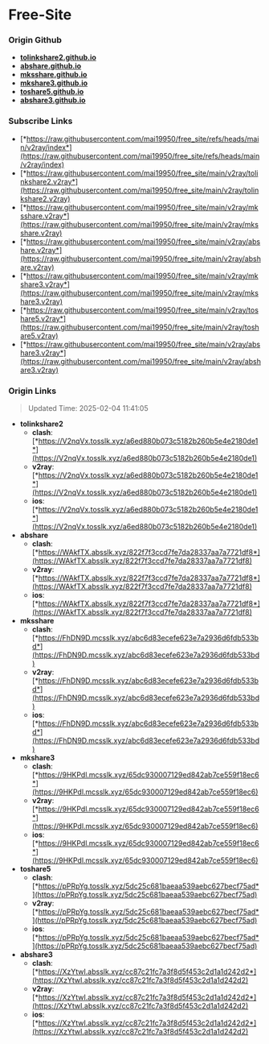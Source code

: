 # Free-Site

### Origin Github

- [**tolinkshare2.github.io**](https://github.com/tolinkshare2/tolinkshare2.github.io)
- [**abshare.github.io**](https://github.com/abshare/abshare.github.io)
- [**mksshare.github.io**](https://github.com/mksshare/mksshare.github.io)
- [**mkshare3.github.io**](https://github.com/mkshare3/mkshare3.github.io)
- [**toshare5.github.io**](https://github.com/toshare5/toshare5.github.io)
- [**abshare3.github.io**](https://github.com/abshare3/abshare3.github.io)

### Subscribe Links

- [*https://raw.githubusercontent.com/mai19950/free_site/refs/heads/main/v2ray/index*](https://raw.githubusercontent.com/mai19950/free_site/refs/heads/main/v2ray/index)
- [*https://raw.githubusercontent.com/mai19950/free_site/main/v2ray/tolinkshare2.v2ray*](https://raw.githubusercontent.com/mai19950/free_site/main/v2ray/tolinkshare2.v2ray)
- [*https://raw.githubusercontent.com/mai19950/free_site/main/v2ray/mksshare.v2ray*](https://raw.githubusercontent.com/mai19950/free_site/main/v2ray/mksshare.v2ray)
- [*https://raw.githubusercontent.com/mai19950/free_site/main/v2ray/abshare.v2ray*](https://raw.githubusercontent.com/mai19950/free_site/main/v2ray/abshare.v2ray)
- [*https://raw.githubusercontent.com/mai19950/free_site/main/v2ray/mkshare3.v2ray*](https://raw.githubusercontent.com/mai19950/free_site/main/v2ray/mkshare3.v2ray)
- [*https://raw.githubusercontent.com/mai19950/free_site/main/v2ray/toshare5.v2ray*](https://raw.githubusercontent.com/mai19950/free_site/main/v2ray/toshare5.v2ray)
- [*https://raw.githubusercontent.com/mai19950/free_site/main/v2ray/abshare3.v2ray*](https://raw.githubusercontent.com/mai19950/free_site/main/v2ray/abshare3.v2ray)

### Origin Links

> Updated Time: 2025-02-04 11:41:05

- **tolinkshare2**
  - **clash**: [*https://V2nqVx.tosslk.xyz/a6ed880b073c5182b260b5e4e2180de1*](https://V2nqVx.tosslk.xyz/a6ed880b073c5182b260b5e4e2180de1)
  - **v2ray**: [*https://V2nqVx.tosslk.xyz/a6ed880b073c5182b260b5e4e2180de1*](https://V2nqVx.tosslk.xyz/a6ed880b073c5182b260b5e4e2180de1)
  - **ios**: [*https://V2nqVx.tosslk.xyz/a6ed880b073c5182b260b5e4e2180de1*](https://V2nqVx.tosslk.xyz/a6ed880b073c5182b260b5e4e2180de1)
- **abshare**
  - **clash**: [*https://WAkfTX.absslk.xyz/822f7f3ccd7fe7da28337aa7a7721df8*](https://WAkfTX.absslk.xyz/822f7f3ccd7fe7da28337aa7a7721df8)
  - **v2ray**: [*https://WAkfTX.absslk.xyz/822f7f3ccd7fe7da28337aa7a7721df8*](https://WAkfTX.absslk.xyz/822f7f3ccd7fe7da28337aa7a7721df8)
  - **ios**: [*https://WAkfTX.absslk.xyz/822f7f3ccd7fe7da28337aa7a7721df8*](https://WAkfTX.absslk.xyz/822f7f3ccd7fe7da28337aa7a7721df8)
- **mksshare**
  - **clash**: [*https://FhDN9D.mcsslk.xyz/abc6d83ecefe623e7a2936d6fdb533bd*](https://FhDN9D.mcsslk.xyz/abc6d83ecefe623e7a2936d6fdb533bd)
  - **v2ray**: [*https://FhDN9D.mcsslk.xyz/abc6d83ecefe623e7a2936d6fdb533bd*](https://FhDN9D.mcsslk.xyz/abc6d83ecefe623e7a2936d6fdb533bd)
  - **ios**: [*https://FhDN9D.mcsslk.xyz/abc6d83ecefe623e7a2936d6fdb533bd*](https://FhDN9D.mcsslk.xyz/abc6d83ecefe623e7a2936d6fdb533bd)
- **mkshare3**
  - **clash**: [*https://9HKPdl.mcsslk.xyz/65dc930007129ed842ab7ce559f18ec6*](https://9HKPdl.mcsslk.xyz/65dc930007129ed842ab7ce559f18ec6)
  - **v2ray**: [*https://9HKPdl.mcsslk.xyz/65dc930007129ed842ab7ce559f18ec6*](https://9HKPdl.mcsslk.xyz/65dc930007129ed842ab7ce559f18ec6)
  - **ios**: [*https://9HKPdl.mcsslk.xyz/65dc930007129ed842ab7ce559f18ec6*](https://9HKPdl.mcsslk.xyz/65dc930007129ed842ab7ce559f18ec6)
- **toshare5**
  - **clash**: [*https://pPRpYg.tosslk.xyz/5dc25c681baeaa539aebc627becf75ad*](https://pPRpYg.tosslk.xyz/5dc25c681baeaa539aebc627becf75ad)
  - **v2ray**: [*https://pPRpYg.tosslk.xyz/5dc25c681baeaa539aebc627becf75ad*](https://pPRpYg.tosslk.xyz/5dc25c681baeaa539aebc627becf75ad)
  - **ios**: [*https://pPRpYg.tosslk.xyz/5dc25c681baeaa539aebc627becf75ad*](https://pPRpYg.tosslk.xyz/5dc25c681baeaa539aebc627becf75ad)
- **abshare3**
  - **clash**: [*https://XzYtwI.absslk.xyz/cc87c21fc7a3f8d5f453c2d1a1d242d2*](https://XzYtwI.absslk.xyz/cc87c21fc7a3f8d5f453c2d1a1d242d2)
  - **v2ray**: [*https://XzYtwI.absslk.xyz/cc87c21fc7a3f8d5f453c2d1a1d242d2*](https://XzYtwI.absslk.xyz/cc87c21fc7a3f8d5f453c2d1a1d242d2)
  - **ios**: [*https://XzYtwI.absslk.xyz/cc87c21fc7a3f8d5f453c2d1a1d242d2*](https://XzYtwI.absslk.xyz/cc87c21fc7a3f8d5f453c2d1a1d242d2)
